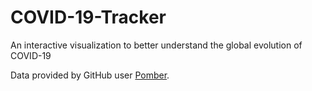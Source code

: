 # COVID-19-Tracker
An interactive visualization to better understand the global evolution of COVID-19

Data provided by GitHub user [Pomber](https://github.com/pomber/covid19).

